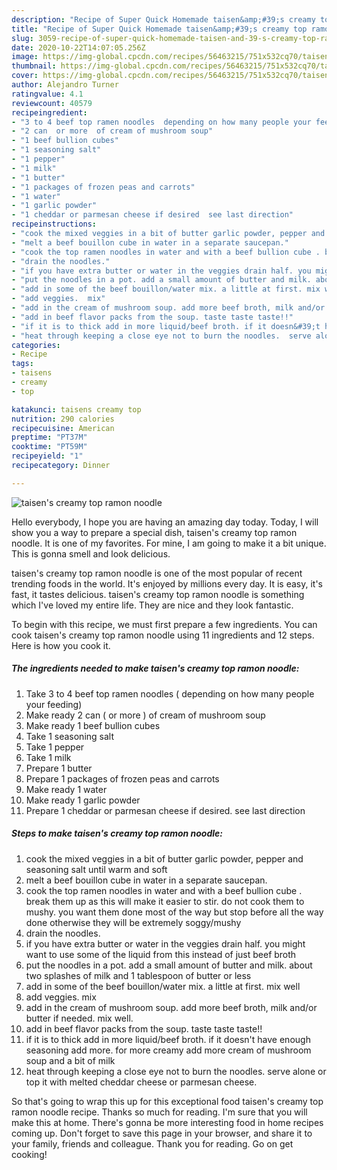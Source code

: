 ```yaml
---
description: "Recipe of Super Quick Homemade taisen&amp;#39;s creamy top ramon noodle"
title: "Recipe of Super Quick Homemade taisen&amp;#39;s creamy top ramon noodle"
slug: 3059-recipe-of-super-quick-homemade-taisen-and-39-s-creamy-top-ramon-noodle
date: 2020-10-22T14:07:05.256Z
image: https://img-global.cpcdn.com/recipes/56463215/751x532cq70/taisens-creamy-top-ramon-noodle-recipe-main-photo.jpg
thumbnail: https://img-global.cpcdn.com/recipes/56463215/751x532cq70/taisens-creamy-top-ramon-noodle-recipe-main-photo.jpg
cover: https://img-global.cpcdn.com/recipes/56463215/751x532cq70/taisens-creamy-top-ramon-noodle-recipe-main-photo.jpg
author: Alejandro Turner
ratingvalue: 4.1
reviewcount: 40579
recipeingredient:
- "3 to 4 beef top ramen noodles  depending on how many people your feeding"
- "2 can  or more  of cream of mushroom soup"
- "1 beef bullion cubes"
- "1 seasoning salt"
- "1 pepper"
- "1 milk"
- "1 butter"
- "1 packages of frozen peas and carrots"
- "1 water"
- "1 garlic powder"
- "1 cheddar or parmesan cheese if desired  see last direction"
recipeinstructions:
- "cook the mixed veggies in a bit of butter garlic powder, pepper and seasoning salt until warm and soft"
- "melt a beef bouillon cube in water in a separate saucepan."
- "cook the top ramen noodles in water and with a beef bullion cube . break them up as this will make it easier to stir. do not cook them to mushy.  you want them done most of the way but stop before all the way done otherwise they will be extremely soggy/mushy"
- "drain the noodles."
- "if you have extra butter or water in the veggies drain half. you might want to use some of the liquid from this instead of just beef broth"
- "put the noodles in a pot. add a small amount of butter and milk. about two splashes of milk and 1 tablespoon of butter or less"
- "add in some of the beef bouillon/water mix. a little at first. mix well"
- "add veggies.  mix"
- "add in the cream of mushroom soup. add more beef broth, milk and/or butter if needed.  mix well."
- "add in beef flavor packs from the soup. taste taste taste!!"
- "if it is to thick add in more liquid/beef broth. if it doesn&#39;t have enough seasoning add more. for more creamy add more cream of mushroom soup and a bit of milk"
- "heat through keeping a close eye not to burn the noodles.  serve alone or top it with melted cheddar cheese or parmesan cheese."
categories:
- Recipe
tags:
- taisens
- creamy
- top

katakunci: taisens creamy top 
nutrition: 290 calories
recipecuisine: American
preptime: "PT37M"
cooktime: "PT59M"
recipeyield: "1"
recipecategory: Dinner

---
```



![taisen&#39;s creamy top ramon noodle](https://img-global.cpcdn.com/recipes/56463215/751x532cq70/taisens-creamy-top-ramon-noodle-recipe-main-photo.jpg)

Hello everybody, I hope you are having an amazing day today. Today, I will show you a way to prepare a special dish, taisen&#39;s creamy top ramon noodle. It is one of my favorites. For mine, I am going to make it a bit unique. This is gonna smell and look delicious.

taisen&#39;s creamy top ramon noodle is one of the most popular of recent trending foods in the world. It's enjoyed by millions every day. It is easy, it's fast, it tastes delicious. taisen&#39;s creamy top ramon noodle is something which I've loved my entire life. They are nice and they look fantastic.




To begin with this recipe, we must first prepare a few ingredients. You can cook taisen&#39;s creamy top ramon noodle using 11 ingredients and 12 steps. Here is how you cook it.

<!--inarticleads1-->

##### The ingredients needed to make taisen&#39;s creamy top ramon noodle:

1. Take 3 to 4 beef top ramen noodles ( depending on how many people your feeding)
1. Make ready 2 can ( or more ) of cream of mushroom soup
1. Make ready 1 beef bullion cubes
1. Take 1 seasoning salt
1. Take 1 pepper
1. Take 1 milk
1. Prepare 1 butter
1. Prepare 1 packages of frozen peas and carrots
1. Make ready 1 water
1. Make ready 1 garlic powder
1. Prepare 1 cheddar or parmesan cheese if desired.  see last direction




<!--inarticleads2-->

##### Steps to make taisen&#39;s creamy top ramon noodle:

1. cook the mixed veggies in a bit of butter garlic powder, pepper and seasoning salt until warm and soft
1. melt a beef bouillon cube in water in a separate saucepan.
1. cook the top ramen noodles in water and with a beef bullion cube . break them up as this will make it easier to stir. do not cook them to mushy.  you want them done most of the way but stop before all the way done otherwise they will be extremely soggy/mushy
1. drain the noodles.
1. if you have extra butter or water in the veggies drain half. you might want to use some of the liquid from this instead of just beef broth
1. put the noodles in a pot. add a small amount of butter and milk. about two splashes of milk and 1 tablespoon of butter or less
1. add in some of the beef bouillon/water mix. a little at first. mix well
1. add veggies.  mix
1. add in the cream of mushroom soup. add more beef broth, milk and/or butter if needed.  mix well.
1. add in beef flavor packs from the soup. taste taste taste!!
1. if it is to thick add in more liquid/beef broth. if it doesn&#39;t have enough seasoning add more. for more creamy add more cream of mushroom soup and a bit of milk
1. heat through keeping a close eye not to burn the noodles.  serve alone or top it with melted cheddar cheese or parmesan cheese.




So that's going to wrap this up for this exceptional food taisen&#39;s creamy top ramon noodle recipe. Thanks so much for reading. I'm sure that you will make this at home. There's gonna be more interesting food in home recipes coming up. Don't forget to save this page in your browser, and share it to your family, friends and colleague. Thank you for reading. Go on get cooking!
